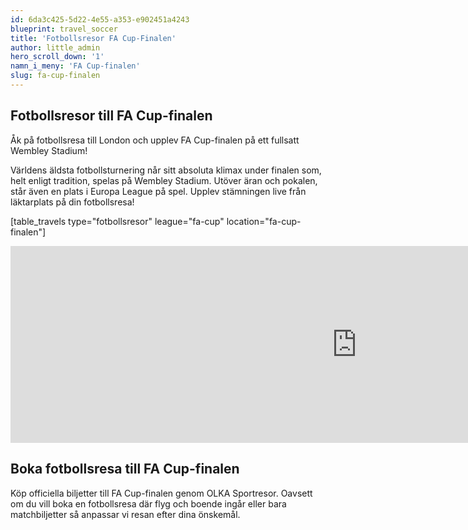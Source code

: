 ```yaml
---
id: 6da3c425-5d22-4e55-a353-e902451a4243
blueprint: travel_soccer
title: 'Fotbollsresor FA Cup-Finalen'
author: little_admin
hero_scroll_down: '1'
namn_i_meny: 'FA Cup-finalen'
slug: fa-cup-finalen
---
```

<h2><strong>Fotbollsresor till FA Cup-finalen</strong></h2>
<p>Åk på fotbollsresa till London och upplev FA Cup-finalen på ett fullsatt Wembley Stadium!</p>
<p>Världens äldsta fotbollsturnering når sitt absoluta klimax under finalen som, helt enligt tradition, spelas på Wembley Stadium. Utöver äran och pokalen, står även en plats i Europa League på spel. Upplev stämningen live från läktarplats på din fotbollsresa!</p>
<p>[table_travels type="fotbollsresor" league="fa-cup" location="fa-cup-finalen"]</p>
<p><iframe src="https://www.youtube.com/embed/Xo2Bk8jCiLQ" width="1108" height="315" frameborder="0" allowfullscreen="allowfullscreen" data-mce-fragment="1"><span data-mce-type="bookmark" style="display: inline-block; width: 0px; overflow: hidden; line-height: 0;" class="mce_SELRES_start">﻿</span><span data-mce-type="bookmark" style="display: inline-block; width: 0px; overflow: hidden; line-height: 0;" class="mce_SELRES_start">﻿</span></iframe></p>
<h2>Boka fotbollsresa till FA Cup-finalen</h2>
<p>Köp officiella biljetter till FA Cup-finalen genom OLKA Sportresor. Oavsett om du vill boka en fotbollsresa där flyg och boende ingår eller bara matchbiljetter så anpassar vi resan efter dina önskemål.</p>
